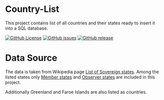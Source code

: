 # Country-List
This project contains list of all countries and their states ready to insert it into a SQL database.

[![GitHub License](https://img.shields.io/github/license/Vertisize-Solutions/Country-List.svg?style=flat-square&logo=github)](https://github.com/Vertisize-Solutions/Country-List/blob/master/LICENSE)
[![GitHub issues](https://img.shields.io/github/issues/Vertisize-Solutions/Country-List.svg?logo=github&style=flat-square)](https://github.com/Vertisize-Solutions/Country-List/issues)
[![GitHub release](https://img.shields.io/github/release/Vertisize-Solutions/Country-List?style=flat-square)](https://github.com/Vertisize-Solutions/Country-List/releases)

# Data Source
The data is taken from Wikipedia page [List of Sovereign states](https://en.wikipedia.org/wiki/List_of_sovereign_states). Among the listed states only [Member states](https://en.wikipedia.org/wiki/Member_states_of_the_United_Nations) and [Observer states](https://en.wikipedia.org/wiki/United_Nations_General_Assembly_observers) are included in this project.

Additionally Greenland and Faroe Islands are also listed as countries. 
